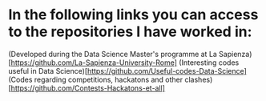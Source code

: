 # In the following links you can access to the repositories I have worked in:

(Developed during the Data Science Master's programme at La Sapienza)[https://github.com/La-Sapienza-University-Rome]
(Interesting codes useful in Data Science)[https://github.com/Useful-codes-Data-Science]
(Codes regarding competitions, hackatons and other clashes)[https://github.com/Contests-Hackatons-et-all]
